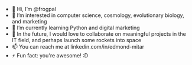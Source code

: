 - 👋 Hi, I’m @frogpal
- 👀 I’m interested in computer science, cosmology, evolutionary biology, and marketing  
- 🌱 I’m currently learning Python and digital marketing
- 💞️ In the future, I would love to collaborate on meaningful projects in the IT field, and perhaps launch some rockets into space
- 📫 You can reach me at linkedin.com/in/edmond-mitar
- ⚡ Fun fact: you're awesome! :D

<!---
frogpal/frogpal is a ✨ special ✨ repository because its `README.md` (this file) appears on your GitHub profile.
You can click the Preview link to take a look at your changes.
--->
